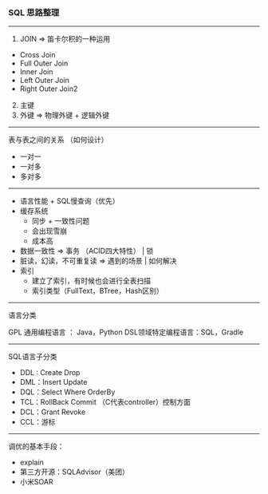 ### SQL 思路整理

---

1. JOIN  => 笛卡尔积的一种运用

- Cross Join
- Full Outer Join
- Inner Join
- Left Outer Join
- Right Outer Join2


2. 主键
3. 外键 => 物理外键 + 逻辑外键

---

表与表之间的关系 （如何设计）

- 一对一
- 一对多
- 多对多

---

- 语言性能 + SQL慢查询（优先）
- 缓存系统
	- 同步 + 一致性问题
	- 会出现雪崩
	- 成本高
- 数据一致性  => 事务 （ACID四大特性） |  锁
- 脏读，幻读，不可重复读  => 遇到的场景 | 如何解决
- 索引 
	- 建立了索引，有时候也会进行全表扫描
	- 索引类型（FullText，BTree，Hash区别）

---

语言分类

GPL 通用编程语言 ： Java，Python
DSL领域特定编程语言：SQL，Gradle

---

SQL语言子分类

- DDL : Create Drop
- DML：Insert Update
- DQL：Select Where OrderBy
- TCL：RollBack Commit （C代表controller）控制方面
- DCL：Grant Revoke
- CCL：游标

---

调优的基本手段：

- explain
- 第三方开源：SQLAdvisor（美团）
- 小米SOAR



















